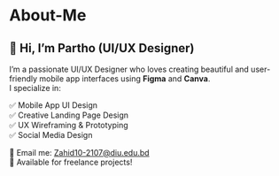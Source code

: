 # About-Me
## 👋 Hi, I’m Partho (UI/UX Designer)

I’m a passionate UI/UX Designer who loves creating beautiful and user-friendly mobile app interfaces using **Figma** and **Canva**.  
I specialize in:

✅ Mobile App UI Design  
✅ Creative Landing Page Design  
✅ UX Wireframing & Prototyping  
✅ Social Media Design  

📧 Email me: Zahid10-2107@diu.edu.bd  
📍 Available for freelance projects!

